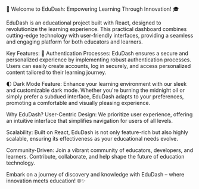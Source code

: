 🚀 Welcome to EduDash: Empowering Learning Through Innovation! 🎓

EduDash is an educational project built with React, designed to revolutionize the learning experience. This practical dashboard combines cutting-edge technology with user-friendly interfaces, providing a seamless and engaging platform for both educators and learners.

Key Features: 🔐 Authentication Processes: EduDash ensures a secure and personalized experience by implementing robust authentication processes. Users can easily create accounts, log in securely, and access personalized content tailored to their learning journey.

🌓 Dark Mode Feature: Enhance your learning environment with our sleek and customizable dark mode. Whether you're burning the midnight oil or simply prefer a subdued interface, EduDash adapts to your preferences, promoting a comfortable and visually pleasing experience.

Why EduDash? User-Centric Design: We prioritize user experience, offering an intuitive interface that simplifies navigation for users of all levels.

Scalability: Built on React, EduDash is not only feature-rich but also highly scalable, ensuring its effectiveness as your educational needs evolve.

Community-Driven: Join a vibrant community of educators, developers, and learners. Contribute, collaborate, and help shape the future of education technology.

Embark on a journey of discovery and knowledge with EduDash – where innovation meets education! 🌐✨
